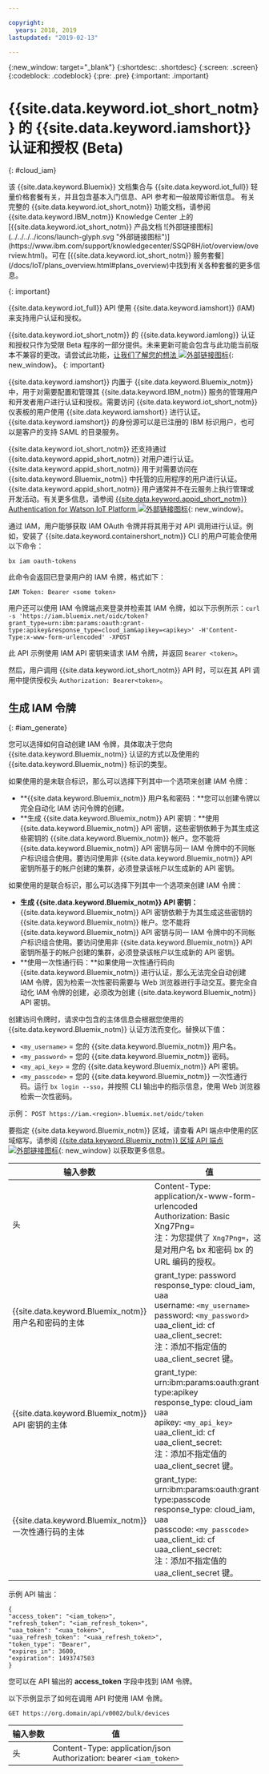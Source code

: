 ```yaml
---

copyright:
  years: 2018, 2019
lastupdated: "2019-02-13"

---
```


{:new_window: target="\_blank"}
{:shortdesc: .shortdesc}
{:screen: .screen}
{:codeblock: .codeblock}
{:pre: .pre}
{:important: .important}


# {{site.data.keyword.iot_short_notm}} 的 {{site.data.keyword.iamshort}} 认证和授权 (Beta)
{: #cloud_iam}

<p>该 {{site.data.keyword.Bluemix}} 文档集合与 {{site.data.keyword.iot_full}} 轻量价格套餐有关，并且包含基本入门信息、API 参考和一般故障诊断信息。
有关完整的 {{site.data.keyword.iot_short_notm}} 功能文档，请参阅 {{site.data.keyword.IBM_notm}} Knowledge Center 上的 [{{site.data.keyword.iot_short_notm}} 产品文档 ![外部链接图标](../../../../icons/launch-glyph.svg "外部链接图标")](https://www.ibm.com/support/knowledgecenter/SSQP8H/iot/overview/overview.html)。可在 [{{site.data.keyword.iot_short_notm}} 服务套餐](/docs/IoT/plans_overview.html#plans_overview)中找到有关各种套餐的更多信息。
</p>
{: important}

{{site.data.keyword.iot_full}} API 使用 {{site.data.keyword.iamshort}} (IAM) 来支持用户认证和授权。

{{site.data.keyword.iot_short_notm}} 的 {{site.data.keyword.iamlong}} 认证和授权只作为受限 Beta 程序的一部分提供。未来更新可能会包含与此功能当前版本不兼容的更改。请尝试此功能，[让我们了解您的想法 ![外部链接图标](../../../../icons/launch-glyph.svg)](https://developer.ibm.com/answers/smart-spaces/17/internet-of-things.html){: new_window}。
{: important}

{{site.data.keyword.iamshort}} 内置于 {{site.data.keyword.Bluemix_notm}} 中，用于对需要配置和管理其 {{site.data.keyword.IBM_notm}} 服务的管理用户和开发者用户进行认证和授权。需要访问 {{site.data.keyword.iot_short_notm}} 仪表板的用户使用 {{site.data.keyword.iamshort}} 进行认证。{{site.data.keyword.iamshort}} 的身份源可以是已注册的 IBM 标识用户，也可以是客户的支持 SAML 的目录服务。  

{{site.data.keyword.iot_short_notm}} 还支持通过 {{site.data.keyword.appid_short_notm}} 对用户进行认证。{{site.data.keyword.appid_short_notm}} 用于对需要访问在 {{site.data.keyword.Bluemix_notm}} 中托管的应用程序的用户进行认证。{{site.data.keyword.appid_short_notm}} 用户通常并不在云服务上执行管理或开发活动。有关更多信息，请参阅 [{{site.data.keyword.appid_short_notm}} Authentication for Watson IoT Platform ![外部链接图标](../../../../icons/launch-glyph.svg "外部链接图标")](https://www.ibm.com/support/knowledgecenter/SSQP8H/iot/platform/app_id.html#app_id){: new_window}。

通过 IAM，用户能够获取 IAM OAuth 令牌并将其用于对 API 调用进行认证。例如，安装了 {{site.data.keyword.containershort_notm}} CLI 的用户可能会使用以下命令：

`bx iam oauth-tokens`

此命令会返回已登录用户的 IAM 令牌，格式如下：

`IAM Token: Bearer <some token>`

用户还可以使用 IAM 令牌端点来登录并检索其 IAM 令牌，如以下示例所示：`curl -s 'https://iam.bluemix.net/oidc/token?grant_type=urn:ibm:params:oauth:grant-type:apikey&response_type=cloud_iam&apikey=<apikey>' -H'Content-Type:x-www-form-urlencoded' -XPOST`

此 API 示例使用 IAM API 密钥来请求 IAM 令牌，并返回 `Bearer <token>`。

然后，用户调用 {{site.data.keyword.iot_short_notm}} API 时，可以在其 API 调用中提供授权头 `Authorization: Bearer<token>`。

## 生成 IAM 令牌
{: #iam_generate}

您可以选择如何自动创建 IAM 令牌，具体取决于您向 {{site.data.keyword.Bluemix_notm}} 认证的方式以及使用的 {{site.data.keyword.Bluemix_notm}} 标识的类型。

如果使用的是未联合标识，那么可以选择下列其中一个选项来创建 IAM 令牌：
 - **{{site.data.keyword.Bluemix_notm}} 用户名和密码：**您可以创建令牌以完全自动化 IAM 访问令牌的创建。
 - **生成 {{site.data.keyword.Bluemix_notm}} API 密钥：**使用 {{site.data.keyword.Bluemix_notm}} API 密钥，这些密钥依赖于为其生成这些密钥的 {{site.data.keyword.Bluemix_notm}} 帐户。您不能将 {{site.data.keyword.Bluemix_notm}} API 密钥与同一 IAM 令牌中的不同帐户标识组合使用。要访问使用非 {{site.data.keyword.Bluemix_notm}} API 密钥所基于的帐户创建的集群，必须登录该帐户以生成新的 API 密钥。

如果使用的是联合标识，那么可以选择下列其中一个选项来创建 IAM 令牌：
 - **生成 {{site.data.keyword.Bluemix_notm}} API 密钥：**{{site.data.keyword.Bluemix_notm}} API 密钥依赖于为其生成这些密钥的 {{site.data.keyword.Bluemix_notm}} 帐户。您不能将 {{site.data.keyword.Bluemix_notm}} API 密钥与同一 IAM 令牌中的不同帐户标识组合使用。要访问使用非 {{site.data.keyword.Bluemix_notm}} API 密钥所基于的帐户创建的集群，必须登录该帐户以生成新的 API 密钥。
 - **使用一次性通行码：**如果使用一次性通行码向 {{site.data.keyword.Bluemix_notm}} 进行认证，那么无法完全自动创建 IAM 令牌，因为检索一次性密码需要与 Web 浏览器进行手动交互。要完全自动化 IAM 令牌的创建，必须改为创建 {{site.data.keyword.Bluemix_notm}} API 密钥。

创建访问令牌时，请求中包含的主体信息会根据您使用的 {{site.data.keyword.Bluemix_notm}} 认证方法而变化。替换以下值：
- `<my_username>` = 您的 {{site.data.keyword.Bluemix_notm}} 用户名。
- `<my_password>` = 您的 {{site.data.keyword.Bluemix_notm}} 密码。
- `<my_api_key>` = 您的 {{site.data.keyword.Bluemix_notm}} API 密钥。
- `<my_passcode>` = 您的 {{site.data.keyword.Bluemix_notm}} 一次性通行码。运行 `bx login --sso`，并按照 CLI 输出中的指示信息，使用 Web 浏览器检索一次性密码。

示例：
`POST https://iam.<region>.bluemix.net/oidc/token`

要指定 {{site.data.keyword.Bluemix_notm}} 区域，请查看 API 端点中使用的区域缩写。请参阅 [{{site.data.keyword.Bluemix_notm}} 区域 API 端点 ![外部链接图标](../../../../icons/launch-glyph.svg)](https://console.bluemix.net/docs/containers/cs_regions.html#bluemix_regions){: new_window} 以获取更多信息。

输入参数|值
---------------- | -----------
头| Content-Type: application/x-www-form-urlencoded<br>Authorization: Basic Xng7Png=<br>注：为您提供了 `Xng7Png=`，这是对用户名 bx 和密码 bx 的 URL 编码的授权。
{{site.data.keyword.Bluemix_notm}} 用户名和密码的主体|	grant_type: password<br>response_type: cloud_iam, uaa<br>username: `<my_username>`<br>password: `<my_password>`<br>uaa_client_id: cf<br>uaa_client_secret:<br>注：添加不指定值的 uaa_client_secret 键。
{{site.data.keyword.Bluemix_notm}} API 密钥的主体|	grant_type: urn:ibm:params:oauth:grant-type:apikey<br>response_type: cloud_iam<br>uaa<br>apikey: `<my_api_key>`<br>uaa_client_id: cf<br>uaa_client_secret:<br>注：添加不指定值的 uaa_client_secret 键。
{{site.data.keyword.Bluemix_notm}} 一次性通行码的主体|	grant_type: urn:ibm:params:oauth:grant-type:passcode<br>response_type: cloud_iam, uaa<br>passcode: `<my_passcode>`<br>uaa_client_id: cf<br>uaa_client_secret:<br>注：添加不指定值的 uaa_client_secret 键。

示例 API 输出：

```
{
"access_token": "<iam_token>",
"refresh_token": "<iam_refresh_token>",
"uaa_token": "<uaa_token>",
"uaa_refresh_token": "<uaa_refresh_token>",
"token_type": "Bearer",
"expires_in": 3600,
"expiration": 1493747503
}
```
您可以在 API 输出的 **access_token** 字段中找到 IAM 令牌。

以下示例显示了如何在调用 API 时使用 IAM 令牌。

```
GET https://org.domain/api/v0002/bulk/devices
```

输入参数|	值
----------------- | -----------
头|	Content-Type: application/json<br>Authorization: bearer `<iam_token>`
